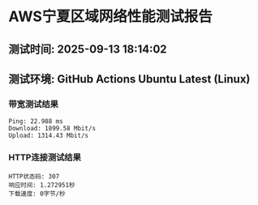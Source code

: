# AWS宁夏区域网络性能测试报告
## 测试时间: 2025-09-13 18:14:02
## 测试环境: GitHub Actions Ubuntu Latest (Linux)

### 带宽测试结果
```
Ping: 22.988 ms
Download: 1899.58 Mbit/s
Upload: 1314.43 Mbit/s
```

### HTTP连接测试结果
```
HTTP状态码: 307
响应时间: 1.272951秒
下载速度: 0字节/秒
```

